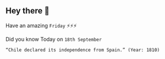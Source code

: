 ## Hey there 👋
Have an amazing `Friday` ⚡⚡⚡

Did you know Today on `18th September`
```
“Chile declared its independence from Spain.” (Year: 1810)
```
